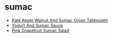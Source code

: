 # sumac

 * [Kale Apple Walnut And Sumac Onion Tabbouleh](index/k/kale-apple-walnut-and-sumac-onion-tabbouleh-56390142.json)
 * [Yogurt And Sumac Sauce](index/y/yogurt-and-sumac-sauce-51175240.json)
 * [Pink Grapefruit   Sumac Salad](index/p/pink-grapefruit---sumac-salad.json)
